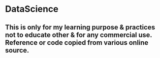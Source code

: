 # DataScience

## This is only for my learning purpose & practices not to educate other & for any commercial use. Reference or code copied from various online source.
